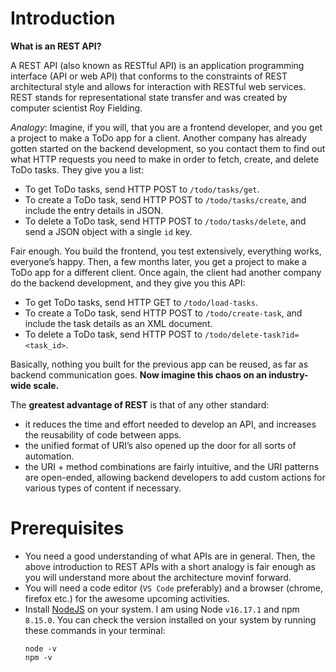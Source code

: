 # Introduction

**What is an REST API?**

A REST API (also known as RESTful API) is an application programming interface (API or web API) that conforms to the constraints of REST architectural style and allows for interaction with RESTful web services. REST stands for representational state transfer and was created by computer scientist Roy Fielding.

*Analogy*: Imagine, if you will, that you are a frontend developer, and you get a project to make a ToDo app for a client. Another company has already gotten started on the backend development, so you contact them to find out what HTTP requests you need to make in order to fetch, create, and delete ToDo tasks. They give you a list:

- To get ToDo tasks, send HTTP POST to `/todo/tasks/get`.
- To create a ToDo task, send HTTP POST to `/todo/tasks/create`, and include the entry details in JSON.
- To delete a ToDo task, send HTTP POST to `/todo/tasks/delete`, and send a JSON object with a single `id` key.

Fair enough. You build the frontend, you test extensively, everything works, everyone’s happy. Then, a few months later, you get a project to make a ToDo app for a different client. Once again, the client had another company do the backend development, and they give you this API:

- To get ToDo tasks, send HTTP GET to `/todo/load-tasks`.
- To create a ToDo task, send HTTP POST to `/todo/create-task`, and include the task details as an XML document.
- To delete a ToDo task, send HTTP POST to `/todo/delete-task?id=<task_id>`.

Basically, nothing you built for the previous app can be reused, as far as backend communication goes. **Now imagine this chaos on an industry-wide scale.**

The **greatest advantage of REST** is that of any other standard: 
- it reduces the time and effort needed to develop an API, and increases the reusability of code between apps. 
- the unified format of URI’s also opened up the door for all sorts of automation.
- the URI + method combinations are fairly intuitive, and the URI patterns are open-ended, allowing backend developers to add custom actions for various types of content if necessary.

# Prerequisites

- You need a good understanding of what APIs are in general. Then, the above introduction to REST APIs with a short analogy is fair enough as you will understand more about the architecture movinf forward.
- You will need a code editor (`VS Code` preferably) and a browser (chrome, firefox etc.) for the awesome upcoming activities.
- Install [NodeJS](https://nodejs.org/en/download/) on your system. I am using Node `v16.17.1` and npm `8.15.0`. You can check the version installed on your system by running these commands in your terminal:
    ```
    node -v
    npm -v
    ```